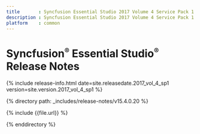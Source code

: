 ```yaml
---
title       : Syncfusion Essential Studio 2017 Volume 4 Service Pack 1 Release Notes
description : Syncfusion Essential Studio 2017 Volume 4 Service Pack 1 Release Notes
platform    : common
---
```


# Syncfusion<sup style="font-size:70%">&reg;</sup>   Essential Studio<sup style="font-size:70%">&reg;</sup> Release Notes

{% include release-info.html date=site.releasedate.2017_vol_4_sp1 version=site.version.2017_vol_4_sp1 %} 

{% directory path: _includes/release-notes/v15.4.0.20 %}

{% include {{file.url}} %}

{% enddirectory %}

